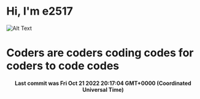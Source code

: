 # Hi, I'm e2517

![Alt Text](https://github.com/E2517/e2517/blob/master/images/background.gif)

# Coders are coders coding codes for coders to code codes

<h4 align="center">Last commit was Fri Oct 21 2022 20:17:04 GMT+0000 (Coordinated Universal Time)</h4>
